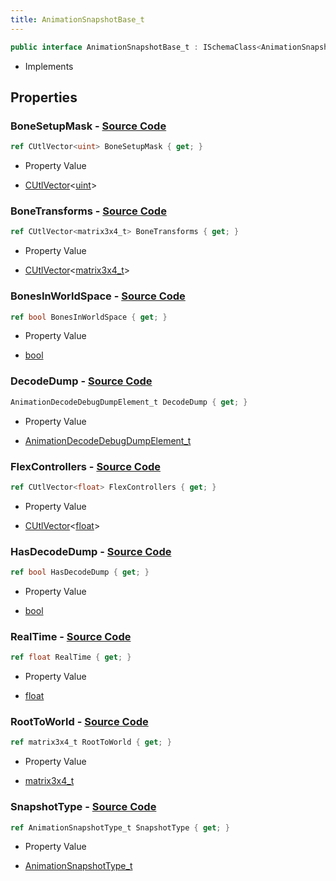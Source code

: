 ```yaml
---
title: AnimationSnapshotBase_t
---
```


```csharp
public interface AnimationSnapshotBase_t : ISchemaClass<AnimationSnapshotBase_t>, ISchemaField, ISchemaClass, INativeHandle
```

- Implements

## Properties

### **BoneSetupMask** - [Source Code](https://github.com/swiftly-solution/swiftlys2/blob/main/managed/src/SwiftlyS2.Generated/Schemas/Interfaces/AnimationSnapshotBase_t.cs#L22)

```csharp
ref CUtlVector<uint> BoneSetupMask { get; }
```

- Property Value

- [CUtlVector](/docs/api/-1)<[uint](https://learn.microsoft.com/dotnet/api/system.uint32)>

### **BoneTransforms** - [Source Code](https://github.com/swiftly-solution/swiftlys2/blob/main/managed/src/SwiftlyS2.Generated/Schemas/Interfaces/AnimationSnapshotBase_t.cs#L24)

```csharp
ref CUtlVector<matrix3x4_t> BoneTransforms { get; }
```

- Property Value

- [CUtlVector](/docs/api/-1)<[matrix3x4_t](/docs/api/shared/natives/matrix3x4_t)>

### **BonesInWorldSpace** - [Source Code](https://github.com/swiftly-solution/swiftlys2/blob/main/managed/src/SwiftlyS2.Generated/Schemas/Interfaces/AnimationSnapshotBase_t.cs#L20)

```csharp
ref bool BonesInWorldSpace { get; }
```

- Property Value

- [bool](https://learn.microsoft.com/dotnet/api/system.boolean)

### **DecodeDump** - [Source Code](https://github.com/swiftly-solution/swiftlys2/blob/main/managed/src/SwiftlyS2.Generated/Schemas/Interfaces/AnimationSnapshotBase_t.cs#L32)

```csharp
AnimationDecodeDebugDumpElement_t DecodeDump { get; }
```

- Property Value

- [AnimationDecodeDebugDumpElement_t](/docs/api/shared/schemadefinitions/animationdecodedebugdumpelement_t)

### **FlexControllers** - [Source Code](https://github.com/swiftly-solution/swiftlys2/blob/main/managed/src/SwiftlyS2.Generated/Schemas/Interfaces/AnimationSnapshotBase_t.cs#L26)

```csharp
ref CUtlVector<float> FlexControllers { get; }
```

- Property Value

- [CUtlVector](/docs/api/-1)<[float](https://learn.microsoft.com/dotnet/api/system.single)>

### **HasDecodeDump** - [Source Code](https://github.com/swiftly-solution/swiftlys2/blob/main/managed/src/SwiftlyS2.Generated/Schemas/Interfaces/AnimationSnapshotBase_t.cs#L30)

```csharp
ref bool HasDecodeDump { get; }
```

- Property Value

- [bool](https://learn.microsoft.com/dotnet/api/system.boolean)

### **RealTime** - [Source Code](https://github.com/swiftly-solution/swiftlys2/blob/main/managed/src/SwiftlyS2.Generated/Schemas/Interfaces/AnimationSnapshotBase_t.cs#L16)

```csharp
ref float RealTime { get; }
```

- Property Value

- [float](https://learn.microsoft.com/dotnet/api/system.single)

### **RootToWorld** - [Source Code](https://github.com/swiftly-solution/swiftlys2/blob/main/managed/src/SwiftlyS2.Generated/Schemas/Interfaces/AnimationSnapshotBase_t.cs#L18)

```csharp
ref matrix3x4_t RootToWorld { get; }
```

- Property Value

- [matrix3x4_t](/docs/api/shared/natives/matrix3x4_t)

### **SnapshotType** - [Source Code](https://github.com/swiftly-solution/swiftlys2/blob/main/managed/src/SwiftlyS2.Generated/Schemas/Interfaces/AnimationSnapshotBase_t.cs#L28)

```csharp
ref AnimationSnapshotType_t SnapshotType { get; }
```

- Property Value

- [AnimationSnapshotType_t](/docs/api/shared/schemadefinitions/animationsnapshottype_t)

